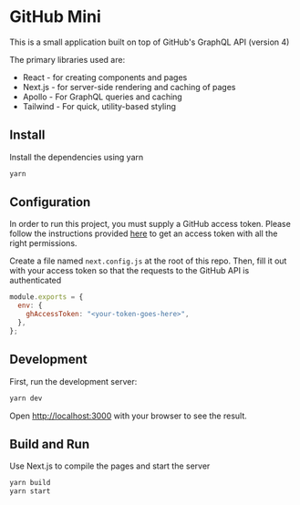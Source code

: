 # GitHub Mini

This is a small application built on top of GitHub's GraphQL API (version 4)

The primary libraries used are:

- React - for creating components and pages
- Next.js - for server-side rendering and caching of pages
- Apollo - For GraphQL queries and caching
- Tailwind - For quick, utility-based styling

## Install

Install the dependencies using yarn

```bash
yarn
```

## Configuration

In order to run this project, you must supply a GitHub access token. Please follow the instructions provided [here](https://developer.github.com/v4/guides/forming-calls/#authenticating-with-graphql) to get an access token with all the right permissions.

Create a file named `next.config.js` at the root of this repo. Then, fill it out with your access token so that the requests to the GitHub API is authenticated

```javascript
module.exports = {
  env: {
    ghAccessToken: "<your-token-goes-here>",
  },
};
```

## Development

First, run the development server:

```bash
yarn dev
```

Open [http://localhost:3000](http://localhost:3000) with your browser to see the result.

## Build and Run

Use Next.js to compile the pages and start the server

```bash
yarn build
yarn start
```
